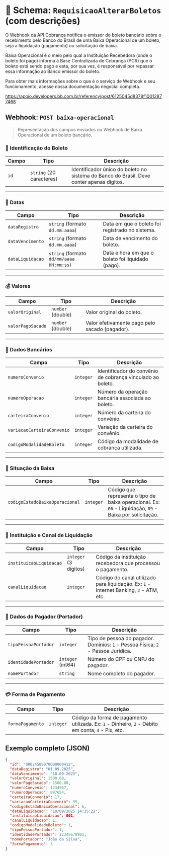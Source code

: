 # 🧾 Schema: `RequisicaoAlterarBoletos` (com descrições)

O Webhook da API Cobrança notifica o emissor do boleto bancário sobre o recebimento pelo Banco do Brasil de uma Baixa Operacional de um boleto, seja a liquidação (pagamento) ou solicitação de baixa.

Baixa Operacional é o meio pelo qual a Instituição Recebedora (onde o boleto foi pago) informa à Base Centralizada de Cobrança (PCR) que o boleto está sendo pago e esta, por sua vez, é responsável por repassar essa informação ao Banco emissor do boleto.

Para obter mais informações sobre o que é o serviço de Webhook e seu funcionamento, acesse nossa documentação negocial completa.

https://apoio.developers.bb.com.br/referency/post/6125045d8378f10012877468

## Webhook: `POST baixa-operacional`

> Representação dos campos enviados no Webhook de Baixa Operacional de um boleto bancário.

### 🔹 Identificação do Boleto

| Campo | Tipo | Descrição |
|-------|------|-------------------|
| `id` | `string` (20 caracteres) | Identificador único do boleto no sistema do Banco do Brasil. Deve conter apenas dígitos. |

---

### 📅 Datas

| Campo | Tipo | Descrição |
|-------|------|-------------------|
| `dataRegistro` | `string` (formato `dd.mm.aaaa`) | Data em que o boleto foi registrado no sistema. |
| `dataVencimento` | `string` (formato `dd.mm.aaaa`) | Data de vencimento do boleto. |
| `dataLiquidacao` | `string` (formato `dd/mm/aaaa HH:mm:ss`) | Data e hora em que o boleto foi liquidado (pago). |

---

### 💰 Valores

| Campo | Tipo | Descrição |
|-------|------|-------------------|
| `valorOriginal` | `number` (double) | Valor original do boleto. |
| `valorPagoSacado` | `number` (double) | Valor efetivamente pago pelo sacado (pagador). |

---

### 🏦 Dados Bancários

| Campo | Tipo | Descrição |
|-------|------|-------------------|
| `numeroConvenio` | `integer` | Identificador do convênio de cobrança vinculado ao boleto. |
| `numeroOperacao` | `integer` | Número da operação bancária associada ao boleto. |
| `carteiraConvenio` | `integer` | Número da carteira do convênio. |
| `variacaoCarteiraConvenio` | `integer` | Variação da carteira do convênio. |
| `codigoModalidadeBoleto` | `integer` | Código da modalidade de cobrança utilizada. |

---

### 📄 Situação da Baixa

| Campo | Tipo | Descrição |
|-------|------|-------------------|
| `codigoEstadoBaixaOperacional` | `integer` | Código que representa o tipo de baixa operacional. Ex: `06` - Liquidação, `09` - Baixa por solicitação. |

---

### 🏦 Instituição e Canal de Liquidação

| Campo | Tipo | Descrição |
|-------|------|-------------------|
| `instituicaoLiquidacao` | `integer` (3 dígitos) | Código da instituição recebedora que processou o pagamento. |
| `canalLiquidacao` | `integer` | Código do canal utilizado para liquidação. Ex: `1` - Internet Banking, `2` - ATM, etc. |

---

### 👤 Dados do Pagador (Portador)

| Campo | Tipo | Descrição |
|-------|------|-------------------|
| `tipoPessoaPortador` | `integer` | Tipo de pessoa do pagador. Domínios: `1` - Pessoa Física; `2` - Pessoa Jurídica. |
| `identidadePortador` | `integer` (int64) | Número do CPF ou CNPJ do pagador. |
| `nomePortador` | `string` | Nome completo do pagador. |

---

### 💳 Forma de Pagamento

| Campo | Tipo | Descrição |
|-------|------|-------------------|
| `formaPagamento` | `integer` | Código da forma de pagamento utilizada. Ex: `1` - Dinheiro, `2` - Débito em conta, `3` - Pix, etc. |

## Exemplo completo (JSON)
```json
{
  "id": "00024589070000000412",
  "dataRegistro": "01.09.2025",
  "dataVencimento": "10.09.2025",
  "valorOriginal": 1500.00,
  "valorPagoSacado": 1500.00,
  "numeroConvenio": 1234567,
  "numeroOperacao": 987654,
  "carteiraConvenio": 17,
  "variacaoCarteiraConvenio": 35,
  "codigoEstadoBaixaOperacional": 6,
  "dataLiquidacao": "10/09/2025 14:35:22",
  "instituicaoLiquidacao": 001,
  "canalLiquidacao": 1,
  "codigoModalidadeBoleto": 1,
  "tipoPessoaPortador": 1,
  "identidadePortador": 12345678901,
  "nomePortador": "João da Silva",
  "formaPagamento": 3
}
```

